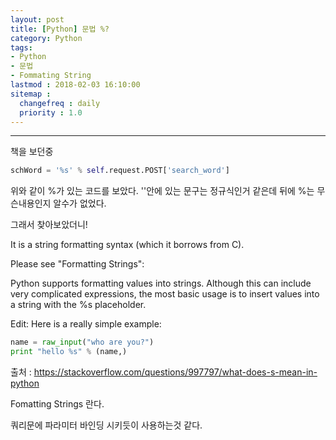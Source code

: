 ```yaml
---
layout: post
title: [Python] 문법 %?
category: Python
tags:
- Python
- 문법
- Fommating String
lastmod : 2018-02-03 16:10:00
sitemap :
  changefreq : daily
  priority : 1.0
---
```


***

책을 보던중

```python
schWord = '%s' % self.request.POST['search_word']
```

<!--미리보기-->

위와 같이 %가 있는 코드를 보았다. ''안에 있는 문구는 정규식인거 같은데 뒤에 %는 무슨내용인지 알수가 없었다.

그래서 찾아보았더니!

It is a string formatting syntax (which it borrows from C).

Please see "Formatting Strings":

Python supports formatting values into strings. Although this can include very complicated expressions, the most basic usage is to insert values into a string with the %s placeholder.

Edit: Here is a really simple example:

``` python
name = raw_input("who are you?")
print "hello %s" % (name,)
```

출처 : 
<a href="https://stackoverflow.com/questions/997797/what-does-s-mean-in-python">
https://stackoverflow.com/questions/997797/what-does-s-mean-in-python
</a>

Fomatting Strings 란다.

쿼리문에 파라미터 바인딩 시키듯이 사용하는것 같다.